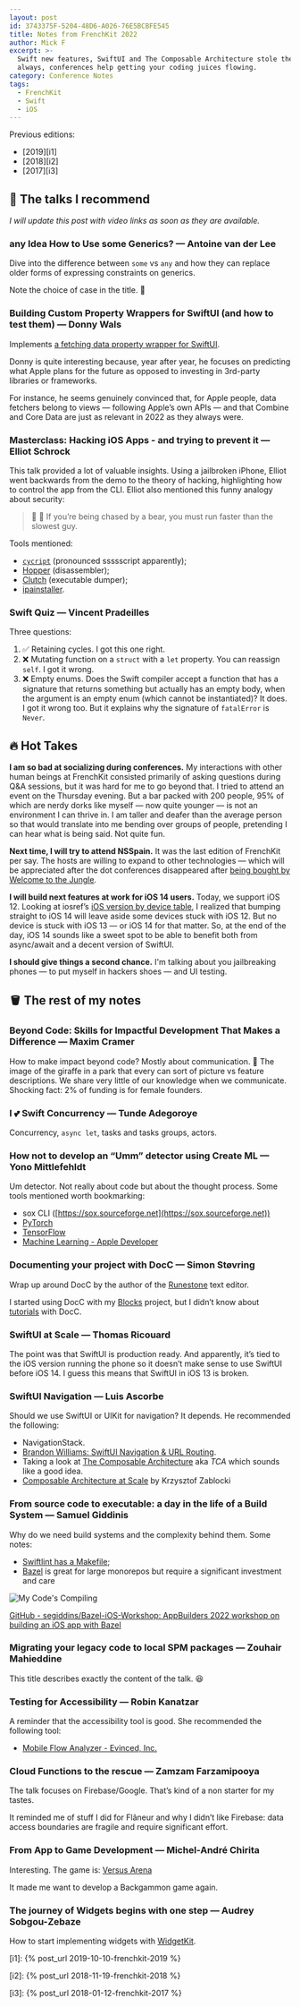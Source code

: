 ```yaml
---
layout: post
id: 3743375F-5204-48D6-A026-76E5BCBFE545
title: Notes from FrenchKit 2022
author: Mick F
excerpt: >-
  Swift new features, SwiftUI and The Composable Architecture stole the show. As
  always, conferences help getting your coding juices flowing.
category: Conference Notes
tags:
  - FrenchKit
  - Swift
  - iOS
---
```


Previous editions:

- [2019][i1]
- [2018][i2]
- [2017][i3]

## 🌟 The talks I recommend

_I will update this post with video links as soon as they are available._

### any Idea How to Use some Generics? — Antoine van der Lee

Dive into the difference between `some` vs `any` and how they can replace older
forms of expressing constraints on generics.

Note the choice of case in the title. 🤣

### Building Custom Property Wrappers for SwiftUI (and how to test them) — Donny Wals

Implements
[a fetching data property wrapper for SwiftUI](https://github.com/donnywals/SwiftUIPropertyWrapperTalk).

Donny is quite interesting because, year after year, he focuses on predicting
what Apple plans for the future as opposed to investing in 3rd-party libraries
or frameworks.

For instance, he seems genuinely convinced that, for Apple people, data fetchers
belong to views — following Apple’s own APIs — and that Combine and Core Data
are just as relevant in 2022 as they always were.

### Masterclass: Hacking iOS Apps - and trying to prevent it — Elliot Schrock

This talk provided a lot of valuable insights. Using a jailbroken iPhone, Elliot
went backwards from the demo to the theory of hacking, highlighting how to
control the app from the CLI. Elliot also mentioned this funny analogy about
security:

> 🏃 🐻 If you’re being chased by a bear, you must run faster than the slowest
> guy.

Tools mentioned:

- [`cycript`](http://www.cycript.org) (pronounced ssssscript apparently);
- [Hopper](https://www.hopperapp.com) (disassembler);
- [Clutch](https://github.com/KJCracks/Clutch) (executable dumper);
- [ipainstaller](https://wiki.smhuda.com/pentesting/tool-usage/ipainstaller).

### Swift Quiz — Vincent Pradeilles

Three questions:

1. ✅ Retaining cycles. I got this one right.
2. ❌ Mutating function on a `struct` with a `let` property. You can reassign
   `self`. I got it wrong.
3. ❌ Empty enums. Does the Swift compiler accept a function that has a
   signature that returns something but actually has an empty body, when the
   argument is an empty enum (which cannot be instantiated)? It does. I got it
   wrong too. But it explains why the signature of `fatalError` is `Never`.

## 🔥 Hot Takes

**I am so bad at socializing during conferences.** My interactions with other
human beings at FrenchKit consisted primarily of asking questions during Q&A
sessions, but it was hard for me to go beyond that. I tried to attend an event
on the Thursday evening. But a bar packed with 200 people, 95% of which are
nerdy dorks like myself — now quite younger — is not an environment I can thrive
in. I am taller and deafer than the average person so that would translate into
me bending over groups of people, pretending I can hear what is being said. Not
quite fun.

**Next time, I will try to attend NSSpain.** It was the last edition of
FrenchKit per say. The hosts are willing to expand to other technologies — which
will be appreciated after the dot conferences disappeared after
[being bought by Welcome to the Jungle](https://www.dotconferences.com/blog/dotconferences-joins-wttj).

**I will build next features at work for iOS 14 users.** Today, we support
iOS 12. Looking at iosref’s
[iOS version by device table](https://iosref.com/ios), I realized that bumping
straight to iOS 14 will leave aside some devices stuck with iOS 12. But no
device is stuck with iOS 13 — or iOS 14 for that matter. So, at the end of the
day, iOS 14 sounds like a sweet spot to be able to benefit both from async/await
and a decent version of SwiftUI.

**I should give things a second chance.** I'm talking about you jailbreaking
phones — to put myself in hackers shoes — and UI testing.

## 🪣 The rest of my notes

### Beyond Code: Skills for Impactful Development That Makes a Difference — Maxim Cramer

How to make impact beyond code? Mostly about communication. 🦒 The image of the
giraffe in a park that every can sort of picture vs feature descriptions. We
share very little of our knowledge when we communicate. Shocking fact: 2% of
funding is for female founders.

### I 💕 Swift Concurrency — Tunde Adegoroye

Concurrency, `async let`, tasks and tasks groups, actors.

### How not to develop an “Umm” detector using Create ML — Yono Mittlefehldt

Um detector. Not really about code but about the thought process. Some tools
mentioned worth bookmarking:

- sox CLI ([https://sox.sourceforge.net](https://sox.sourceforge.net))
- [PyTorch](https://pytorch.org/)
- [TensorFlow](https://www.tensorflow.org/)
- [Machine Learning - Apple Developer](https://developer.apple.com/machine-learning/)

### Documenting your project with DocC — Simon Støvring

Wrap up around DocC by the author of the
[Runestone](https://apps.apple.com/fr/app/runestone-text-editor/id1548193893?l=en)
text editor.

I started using DocC with my
[Blocks](https://blocks-chi.vercel.app/documentation/blocks) project, but I
didn’t know about
[tutorials](https://developer.apple.com/documentation/docc/tutorials) with DocC.

### SwiftUI at Scale — Thomas Ricouard

The point was that SwiftUI is production ready. And apparently, it’s tied to the
iOS version running the phone so it doesn’t make sense to use SwiftUI before
iOS 14. I guess this means that SwiftUI in iOS 13 is broken.

### SwiftUI Navigation — Luis Ascorbe

Should we use SwiftUI or UIKit for navigation? It depends. He recommended the
following:

- NavigationStack.
- [Brandon Williams: SwiftUI Navigation & URL Routing](https://vimeo.com/751580644).
- Taking a look at
  [The Composable Architecture](https://github.com/pointfreeco/swift-composable-architecture)
  aka _TCA_ which sounds like a good idea.
- [Composable Architecture at Scale](https://vimeo.com/751173570) by Krzysztof
  Zablocki

### From source code to executable: a day in the life of a Build System — Samuel Giddinis

Why do we need build systems and the complexity behind them. Some notes:

- [Swiftlint has a Makefile](https://github.com/realm/SwiftLint/blob/main/Makefile);
- [Bazel](https://bazel.build) is great for large monorepos but require a
  significant investment and care

![My Code's Compiling](https://imgs.xkcd.com/comics/compiling.png)

[GitHub - segiddins/Bazel-iOS-Workshop: AppBuilders 2022 workshop on building an iOS app with Bazel](https://github.com/segiddins/Bazel-iOS-Workshop)

### Migrating your legacy code to local SPM packages — Zouhair Mahieddine

This title describes exactly the content of the talk. 😆

### Testing for Accessibility — Robin Kanatzar

A reminder that the accessibility tool is good. She recommended the following
tool:

- [Mobile Flow Analyzer - Evinced, Inc.](https://www.evinced.com/products/flow-analyzer-for-mobile)

### Cloud Functions to the rescue — Zamzam Farzamipooya

The talk focuses on Firebase/Google. That’s kind of a non starter for my tastes.

It reminded me of stuff I did for Flâneur and why I didn’t like Firebase: data
access boundaries are fragile and require significant effort.

### From App to Game Development — Michel-André Chirita

Interesting. The game is:
[Versus Arena](https://apps.apple.com/fr/app/versus-arena/id1542795843?l=en)

It made me want to develop a Backgammon game again.

### The journey of Widgets begins with one step — Audrey Sobgou-Zebaze

How to start implementing widgets with
[WidgetKit](https://developer.apple.com/widgets/).

[i1]: {% post_url 2019-10-10-frenchkit-2019 %}

[i2]: {% post_url 2018-11-19-frenchkit-2018 %}

[i3]: {% post_url 2018-01-12-frenchkit-2017 %}
